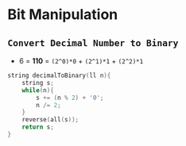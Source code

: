 # Bit Manipulation
## `Convert Decimal Number to Binary`
- 6 = **110** = `(2^0)*0` + `(2^1)*1` + `(2^2)*1` 
```cpp
string decimalToBinary(ll n){
    string s;
    while(n){
        s += (n % 2) + '0';
        n /= 2;
    }
    reverse(all(s));
    return s;
}
```
